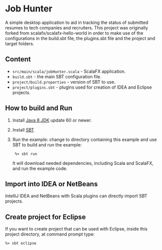 Job Hunter
===================

A simple desktop application to aid in tracking the status of submitted resumes to tech companies and recruiters.  This project was originally forked from scalafx/scalafx-hello-world in order to make use of the configurations in the build.sbt file, the plugins.sbt file and the project and target folders.

Content
-------

* `src/main/scala/jobHunter.scala` - ScalaFX application.
* `build.sbt` - the main SBT configuration file.
* `project/build.properties` - version of SBT to use.
* `project/plugins.sbt` - plugins used for creation of IDEA and Eclipse projects.



How to build and Run
--------------------

1. Install [Java 8 JDK](http://www.oracle.com/technetwork/java/javase/downloads/index.html) update 60 or newer.

2. Install [SBT](http://www.scala-sbt.org/)

3. Run the example: change to directory containing this example and use SBT to
   build and run the example:

   ```
    %> sbt run
   ```

   It will download needed dependencies, including Scala and ScalaFX, and run 
   the example code. 


Import into IDEA or NetBeans
----------------------------

IntelliJ IDEA and NetBeans with Scala plugins can directly import SBT projects. 


Create project for Eclipse
-------------------------

If you want to create project that can be used with Eclipse, inside
this project directory, at command prompt type:

    %> sbt eclipse
